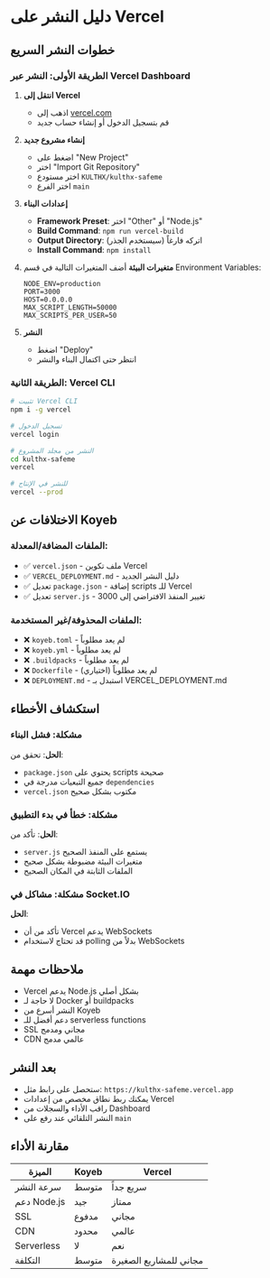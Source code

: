 # دليل النشر على Vercel

## خطوات النشر السريع

### الطريقة الأولى: النشر عبر Vercel Dashboard

1. **انتقل إلى Vercel**
   - اذهب إلى [vercel.com](https://vercel.com)
   - قم بتسجيل الدخول أو إنشاء حساب جديد

2. **إنشاء مشروع جديد**
   - اضغط على "New Project"
   - اختر "Import Git Repository"
   - اختر مستودع `KULTHX/kulthx-safeme`
   - اختر الفرع `main`

3. **إعدادات البناء**
   - **Framework Preset**: اختر "Other" أو "Node.js"
   - **Build Command**: `npm run vercel-build`
   - **Output Directory**: اتركه فارغاً (سيستخدم الجذر)
   - **Install Command**: `npm install`

4. **متغيرات البيئة**
   أضف المتغيرات التالية في قسم Environment Variables:
   ```
   NODE_ENV=production
   PORT=3000
   HOST=0.0.0.0
   MAX_SCRIPT_LENGTH=50000
   MAX_SCRIPTS_PER_USER=50
   ```

5. **النشر**
   - اضغط "Deploy"
   - انتظر حتى اكتمال البناء والنشر

### الطريقة الثانية: Vercel CLI

```bash
# تثبيت Vercel CLI
npm i -g vercel

# تسجيل الدخول
vercel login

# النشر من مجلد المشروع
cd kulthx-safeme
vercel

# للنشر في الإنتاج
vercel --prod
```

## الاختلافات عن Koyeb

### الملفات المضافة/المعدلة:
- ✅ `vercel.json` - ملف تكوين Vercel
- ✅ `VERCEL_DEPLOYMENT.md` - دليل النشر الجديد
- ✅ تعديل `package.json` - إضافة scripts للـ Vercel
- ✅ تعديل `server.js` - تغيير المنفذ الافتراضي إلى 3000

### الملفات المحذوفة/غير المستخدمة:
- ❌ `koyeb.toml` - لم يعد مطلوباً
- ❌ `koyeb.yml` - لم يعد مطلوباً
- ❌ `.buildpacks` - لم يعد مطلوباً
- ❌ `Dockerfile` - لم يعد مطلوباً (اختياري)
- ❌ `DEPLOYMENT.md` - استبدل بـ VERCEL_DEPLOYMENT.md

## استكشاف الأخطاء

### مشكلة: فشل البناء
**الحل**: تحقق من:
- `package.json` يحتوي على scripts صحيحة
- جميع التبعيات مدرجة في `dependencies`
- `vercel.json` مكتوب بشكل صحيح

### مشكلة: خطأ في بدء التطبيق
**الحل**: تأكد من:
- `server.js` يستمع على المنفذ الصحيح
- متغيرات البيئة مضبوطة بشكل صحيح
- الملفات الثابتة في المكان الصحيح

### مشكلة: مشاكل في Socket.IO
**الحل**: 
- تأكد من أن Vercel يدعم WebSockets
- قد تحتاج لاستخدام polling بدلاً من WebSockets

## ملاحظات مهمة

- Vercel يدعم Node.js بشكل أصلي
- لا حاجة لـ Docker أو buildpacks
- النشر أسرع من Koyeb
- دعم أفضل للـ serverless functions
- SSL مجاني ومدمج
- CDN عالمي مدمج

## بعد النشر

- ستحصل على رابط مثل: `https://kulthx-safeme.vercel.app`
- يمكنك ربط نطاق مخصص من إعدادات Vercel
- راقب الأداء والسجلات من Dashboard
- النشر التلقائي عند رفع على `main`

## مقارنة الأداء

| الميزة | Koyeb | Vercel |
|--------|-------|--------|
| سرعة النشر | متوسط | سريع جداً |
| دعم Node.js | جيد | ممتاز |
| SSL | مدفوع | مجاني |
| CDN | محدود | عالمي |
| Serverless | لا | نعم |
| التكلفة | متوسط | مجاني للمشاريع الصغيرة |


